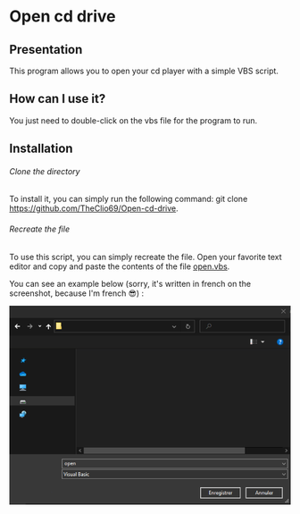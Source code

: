 # Open cd drive

## Presentation
This program allows you to open your cd player with a simple VBS script.

## How can I use it?
You just need to double-click on the vbs file for the program to run.

## Installation
###### Clone the directory 
To install it, you can simply run the following command: git clone https://github.com/TheClio69/Open-cd-drive.

###### Recreate the file
To use this script, you can simply recreate the file. Open your favorite text editor and copy and paste the contents of the file [open.vbs](https://github.com/TheClio69/Open-cd-drive/blob/master/open.vbs/).

You can see an example below (sorry, it's written in french on the screenshot, because I'm french :sunglasses:) :

![Save the open file in vbs format](https://github.com/TheClio69/Open-cd-drive/blob/master/.github/save%20open.png)
